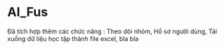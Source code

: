# AI_Fus
Đã tích hợp thêm các chức năng : Theo dõi nhóm, Hồ sơ người dùng, Tải xuống dữ liệu học tập thành file excel, bla bla
